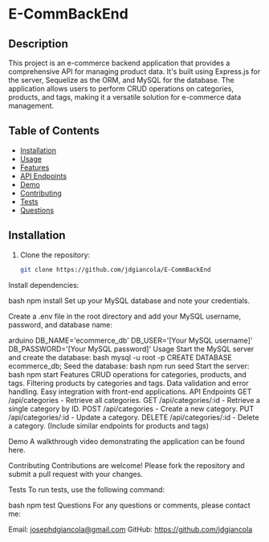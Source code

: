 # E-CommBackEnd

## Description
This project is an e-commerce backend application that provides a comprehensive API for managing product data. It's built using Express.js for the server, Sequelize as the ORM, and MySQL for the database. The application allows users to perform CRUD operations on categories, products, and tags, making it a versatile solution for e-commerce data management.

## Table of Contents
- [Installation](#installation)
- [Usage](#usage)
- [Features](#features)
- [API Endpoints](#api-endpoints)
- [Demo](#demo)
- [Contributing](#contributing)
- [Tests](#tests)
- [Questions](#questions)

## Installation
1. Clone the repository:
   ```bash
   git clone https://github.com/jdgiancola/E-CommBackEnd
Install dependencies:

bash
npm install
Set up your MySQL database and note your credentials.

Create a .env file in the root directory and add your MySQL username, password, and database name:

arduino
DB_NAME='ecommerce_db'
DB_USER='[Your MySQL username]'
DB_PASSWORD='[Your MySQL password]'
Usage
Start the MySQL server and create the database:
bash
mysql -u root -p
CREATE DATABASE ecommerce_db;
Seed the database:
bash
npm run seed
Start the server:
bash
npm start
Features
CRUD operations for categories, products, and tags.
Filtering products by categories and tags.
Data validation and error handling.
Easy integration with front-end applications.
API Endpoints
GET /api/categories - Retrieve all categories.
GET /api/categories/:id - Retrieve a single category by ID.
POST /api/categories - Create a new category.
PUT /api/categories/:id - Update a category.
DELETE /api/categories/:id - Delete a category.
(Include similar endpoints for products and tags)

Demo
A walkthrough video demonstrating the application can be found here.

Contributing
Contributions are welcome! Please fork the repository and submit a pull request with your changes.

Tests
To run tests, use the following command:

bash
npm test
Questions
For any questions or comments, please contact me:

Email: josephdgiancola@gmail.com
GitHub: https://github.com/jdgiancola

